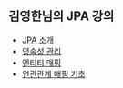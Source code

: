 ## 김영한님의 JPA 강의

- [JPA 소개](https://github.com/pika96/TIL/blob/master/JAVA/JPA/JPA%20%EC%86%8C%EA%B0%9C.md)
- [영속성 관리](https://github.com/pika96/TIL/blob/master/JAVA/JPA/%EC%98%81%EC%86%8D%EC%84%B1%20%EA%B4%80%EB%A6%AC.md)
- [엔티티 매핑](https://github.com/pika96/TIL/blob/master/JAVA/JPA/%EC%97%94%ED%8B%B0%ED%8B%B0%20%EB%A7%A4%ED%95%91.md)
- [연관관계 매핑 기초](https://github.com/pika96/TIL/blob/master/JAVA/JPA/%EC%97%B0%EA%B4%80%EA%B4%80%EA%B3%84%20%EB%A7%A4%ED%95%91%20%EA%B8%B0%EC%B4%88.md)